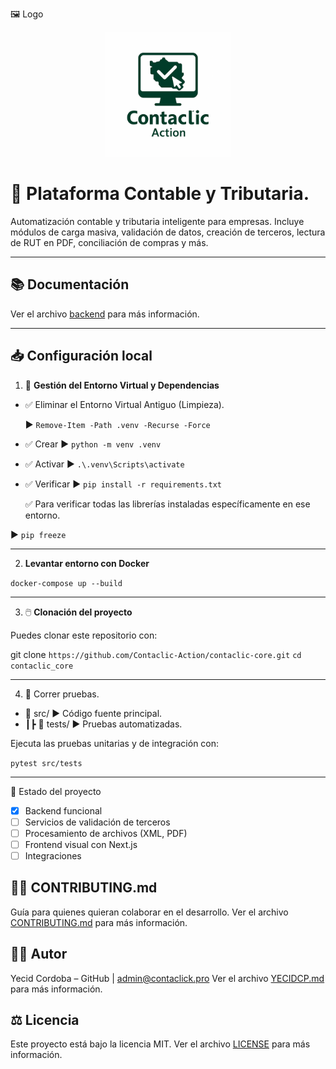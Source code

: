 🖼️ Logo

<p align="center">
  <img src="./assets/logo.png" alt="Contaclic Logo" width="200"/>
</p>

# 🧠  Plataforma Contable y Tributaria.


Automatización contable y tributaria inteligente para empresas. Incluye módulos de carga masiva, validación de datos, creación de terceros, lectura de RUT en PDF, conciliación de compras y más.

---

## 📚 Documentación

Ver el archivo [backend](./docs/README.md) para más información.

---

## 📥 Configuración local


1. 🧹 **Gestión del Entorno Virtual y Dependencias**
    
   
- ✅ Eliminar el Entorno Virtual Antiguo (Limpieza).

     ▶ `Remove-Item -Path .venv -Recurse -Force`  

- ✅ Crear       ▶  `python -m venv .venv`                       
- ✅ Activar     ▶  `.\.venv\Scripts\activate`
- ✅ Verificar   ▶  `pip install -r requirements.txt` 
                    
  ✅ Para verificar todas las librerías instaladas específicamente en ese entorno.
     
 ▶ `pip freeze`

---

2. **Levantar entorno con Docker**

`docker-compose up --build`
 
---

3. 🖱️ **Clonación del proyecto**

Puedes clonar este repositorio con:

git clone `https://github.com/Contaclic-Action/contaclic-core.git`
`cd contaclic_core`

 ---

4. 🧪 Correr pruebas.

- 📂 src/                     ▶️  Código fuente principal.
- ┃┣ 📂 tests/                ▶️  Pruebas automatizadas.

Ejecuta las pruebas unitarias y de integración con:

 `pytest src/tests`
                            
---

🚧 Estado del proyecto

- [x] Backend funcional
- [ ] Servicios de validación de terceros
- [ ] Procesamiento de archivos (XML, PDF)
- [ ] Frontend visual con Next.js
- [ ] Integraciones

 ## 💪🏼 CONTRIBUTING.md 

 Guía para quienes quieran colaborar en el desarrollo. Ver el archivo [CONTRIBUTING.md](./CONTRIBUTING.md) para más información.


 ## 👨‍💼 Autor
 Yecid Cordoba – GitHub | <admin@contaclick.pro> 
 Ver el archivo [YECIDCP.md](./YECIDCP.md) para más información.

 ## ⚖️ Licencia

Este proyecto está bajo la licencia MIT. Ver el archivo [LICENSE](./LICENSE) para más información.
